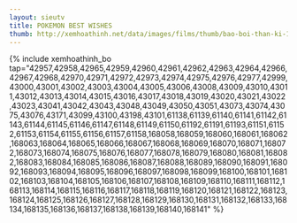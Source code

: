 ```yaml
---
layout: sieutv
title: POKEMON BEST WISHES
thumb: http://xemhoathinh.net/data/images/films/thumb/bao-boi-than-ki-14-pokemon-best-wishes-2010.jpg
---
```

{% include xemhoathinh_bo tap="42957,42958,42965,42959,42960,42961,42962,42963,42964,42966,42967,42968,42970,42971,42972,42973,42974,42975,42976,42977,42999,43000,43001,43002,43003,43004,43005,43006,43008,43009,43010,43011,43012,43013,43014,43015,43016,43017,43018,43019,43020,43021,43022,43023,43041,43042,43043,43048,43049,43050,43051,43073,43074,43075,43076,43171,43099,43100,43198,43101,61138,61139,61140,61141,61142,61143,61144,61145,61146,61147,61148,61149,61150,61192,61191,61193,61151,61152,61153,61154,61155,61156,61157,61158,168058,168059,168060,168061,168062,168063,168064,168065,168066,168067,168068,168069,168070,168071,168072,168073,168074,168075,168076,168077,168078,168079,168080,168081,168082,168083,168084,168085,168086,168087,168088,168089,168090,168091,168092,168093,168094,168095,168096,168097,168098,168099,168100,168101,168102,168103,168104,168105,168106,168107,168108,168109,168110,168111,168112,168113,168114,168115,168116,168117,168118,168119,168120,168121,168122,168123,168124,168125,168126,168127,168128,168129,168130,168131,168132,168133,168134,168135,168136,168137,168138,168139,168140,168141" %} 
